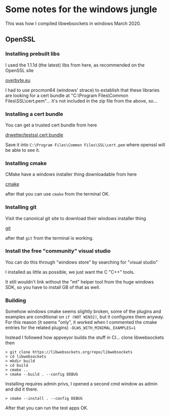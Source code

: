 # Some notes for the windows jungle

This was how I compiled libwebsockets in windows March 2020.

## OpenSSL

### Installing prebuilt libs

I used the 1.1.1d (the latest) libs from here, as recommended on the OpenSSL site

[overbyte.eu](https:..wiki.overbyte.eu/wiki/index.php/ICS_Download#Download_OpenSSL_Binaries_.28required_for_SSL-enabled_components.29)

I had to use procmon64 (windows' strace) to establish that these libraries are
looking for a cert bundle at "C:\Program Files\Common Files\SSL\cert.pem"... it's not
included in the zip file from the above, so...

### Installing a cert bundle

You can get a trusted cert bundle from here

[drwetter/testssl cert bundle](https://raw.githubusercontent.com/drwetter/testssl.sh/3.1dev/etc/Microsoft.pem)

Save it into `C:\Program Files\Common Files\SSL\cert.pem` where openssl will be able to see it.

### Installing cmake

CMake have a windows installer thing downloadable from here

[cmake](https://cmake.org/download/)

after that you can use `cmake` from the terminal OK.

### Installing git

Visit the canonical git site to download their windows installer thing

[git](https://git-scm.com/download/win)

after that `git` from the terminal is working.

### Install the free "community" visual studio

You can do this through "windows store" by searching for "visual studio"

I installed as little as possible, we just want the C "C++" tools.

It still wouldn't link without the "mt" helper tool from the
huge windows SDK, so you have to install GB of that as well.

### Building

Somehow windows cmake seems slightly broken, some of the plugins and
examples are conditional on `if (NOT WIN32)`, but it configures them
anyway.  For this reason (it seems "only", it worked when I commented the
cmake entries for the related plugins) `-DLWS_WITH_MINIMAL_EXAMPLES=1`

Instead I followed how appveyor builds the stuff in CI... clone libwebsockets then

```
> git clone https://libwebsockets.org/repo/libwebsockets
> cd libwebsockets
> mkdir build
> cd build
> cmake ..
> cmake --build . --config DEBUG
```

Installing requires admin privs, I opened a second cmd window as admin and did it
there.

```
> cmake --install . --config DEBUG
```

After that you can run the test apps OK.
